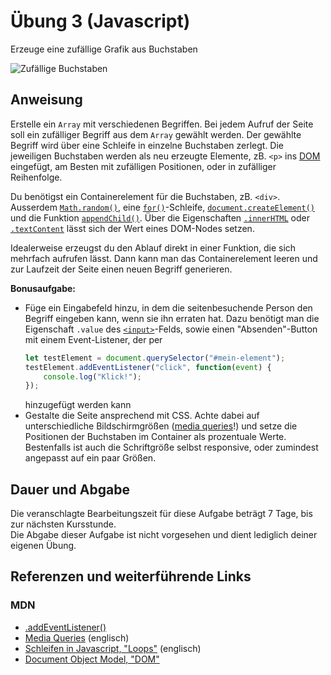 # Übung 3 (Javascript)

Erzeuge eine zufällige Grafik aus Buchstaben

![Zufällige Buchstaben](https://user-images.githubusercontent.com/1279725/73022641-44ada280-3e2a-11ea-9aaf-d2bd915bb000.png)

## Anweisung

Erstelle ein `Array` mit verschiedenen Begriffen. Bei jedem Aufruf der Seite soll ein zufälliger Begriff aus dem `Array` gewählt werden. Der gewählte Begriff wird über eine Schleife in einzelne Buchstaben zerlegt. Die jeweiligen Buchstaben werden als neu erzeugte Elemente, zB. `<p>` ins [DOM](https://developer.mozilla.org/de/docs/Gecko-DOM-Referenz/Einf%C3%BChrung) eingefügt, am Besten mit zufälligen Positionen, oder in zufälliger Reihenfolge.

Du benötigst ein Containerelement für die Buchstaben, zB. `<div>`. Ausserdem [`Math.random()`](https://developer.mozilla.org/de/docs/Web/JavaScript/Reference/Global_Objects/Math/math.random), eine [`for()`](https://developer.mozilla.org/de/docs/Web/JavaScript/Reference/Statements/for)-Schleife, [`document.createElement()`](https://developer.mozilla.org/de/docs/Web/API/Document/createElement) und die Funktion [`appendChild()`](https://developer.mozilla.org/de/docs/Web/API/Node/appendChild). Über die Eigenschaften [`.innerHTML`](https://developer.mozilla.org/de/docs/Web/API/Element/innerHTML) oder [`.textContent`](https://developer.mozilla.org/de/docs/Web/API/Node/textContent) lässt sich der Wert eines DOM-Nodes setzen.

Idealerweise erzeugst du den Ablauf direkt in einer Funktion, die sich mehrfach aufrufen lässt. Dann kann man das Containerelement leeren und zur Laufzeit der Seite einen neuen Begriff generieren.

**Bonusaufgabe:**

- Füge ein Eingabefeld hinzu, in dem die seitenbesuchende Person den Begriff eingeben kann, wenn sie ihn erraten hat. Dazu benötigt man die Eigenschaft `.value` des [`<input>`](https://developer.mozilla.org/de/docs/Web/HTML/Element/input)-Felds, sowie einen "Absenden"-Button mit einem Event-Listener, der per 
  ```javascript
  let testElement = document.querySelector("#mein-element");
  testElement.addEventListener("click", function(event) {
      console.log("Klick!");
  });
   ```
  hinzugefügt werden kann
- Gestalte die Seite ansprechend mit CSS. Achte dabei auf unterschiedliche Bildschirmgrößen ([media queries]()!) und setze die Positionen der Buchstaben im Container als prozentuale Werte. Bestenfalls ist auch die Schriftgröße selbst responsive, oder zumindest angepasst auf ein paar Größen.

## Dauer und Abgabe

Die veranschlagte Bearbeitungszeit für diese Aufgabe beträgt 7 Tage, bis zur nächsten Kursstunde.  
Die Abgabe dieser Aufgabe ist nicht vorgesehen und dient lediglich deiner eigenen Übung.

## Referenzen und weiterführende Links

### MDN

- [.addEventListener()](https://developer.mozilla.org/de/docs/Web/API/EventTarget/addEventListener)
- [Media Queries](https://developer.mozilla.org/de/docs/Web/CSS/Media_Queries/Using_media_queries) (englisch)
- [Schleifen in Javascript, "Loops"](https://developer.mozilla.org/en-US/docs/Learn/JavaScript/Building_blocks/Looping_code) (englisch)
- [Document Object Model, "DOM"](https://developer.mozilla.org/de/docs/Gecko-DOM-Referenz/Einf%C3%BChrung)